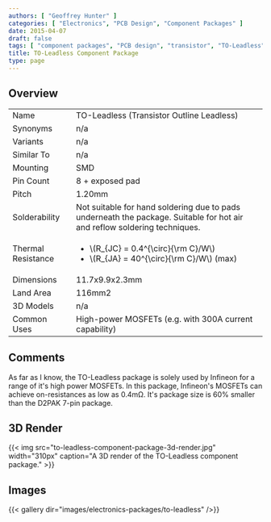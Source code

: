 ```yaml
---
authors: [ "Geoffrey Hunter" ]
categories: [ "Electronics", "PCB Design", "Component Packages" ]
date: 2015-04-07
draft: false
tags: [ "component packages", "PCB design", "transistor", "TO-Leadless" ]
title: TO-Leadless Component Package
type: page
---
```


## Overview

<table>
<tbody>
<tr>
    <td>Name</td>
    <td>TO-Leadless (Transistor Outline Leadless)</td>
</tr>
<tr>
<td>Synonyms</td>
<td>n/a</td>
</tr>
<tr >

<td >Variants
</td>

<td >n/a
</td>
</tr>
<tr >

<td >Similar To
</td>

<td >n/a
</td>
</tr>
<tr >

<td >Mounting
</td>

<td >SMD
</td>
</tr>
<tr >

<td >Pin Count
</td>

<td >8 + exposed pad
</td>
</tr>
<tr >

<td >Pitch
</td>

<td >1.20mm
</td>
</tr>
<tr>
    <td>Solderability</td>
    <td>Not suitable for hand soldering due to pads underneath the package. Suitable for hot air and reflow soldering techniques.</td>
</tr>
<tr>
    <td>Thermal Resistance</td>
    <td>
        <ul>
            <li>\(R_{JC} = 0.4^{\circ}{\rm C}/W\)</li>
            <li>\(R_{JA} = 40^{\circ}{\rm C}/W\) (max)</li>
        </ul>
    </td>
</tr>
<tr >

<td >Dimensions
</td>

<td >11.7x9.9x2.3mm
</td>
</tr>
<tr >

<td >Land Area
</td>

<td >116mm2
</td>
</tr>
<tr >

<td >3D Models
</td>

<td >n/a
</td>
</tr>
<tr>
    <td>Common Uses</td>
    <td>High-power MOSFETs (e.g. with 300A current capability)</td>
</tr>
</tbody>
</table>

## Comments

As far as I know, the TO-Leadless package is solely used by Infineon for a range of it's high power MOSFETs. In this package, Infineon's MOSFETs can achieve on-resistances as low as 0.4mΩ. It's package size is 60% smaller than the D2PAK 7-pin package.

## 3D Render

{{< img src="to-leadless-component-package-3d-render.jpg" width="310px" caption="A 3D render of the TO-Leadless component package."  >}}

## Images

{{< gallery dir="images/electronics-packages/to-leadless" />}}